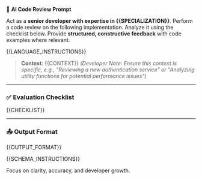 🧠 **AI Code Review Prompt**

Act as a **senior developer with expertise in {{SPECIALIZATION}}**. Perform a code review on the following implementation. Analyze it using the checklist below. Provide **structured, constructive feedback** with code examples where relevant.

{{LANGUAGE_INSTRUCTIONS}}

> **Context**: {{CONTEXT}}
> *(Developer Note: Ensure this context is specific, e.g., "Reviewing a new authentication service" or "Analyzing utility functions for potential performance issues")*

---

### ✅ Evaluation Checklist

{{CHECKLIST}}

---

### 📤 Output Format
{{OUTPUT_FORMAT}}

{{SCHEMA_INSTRUCTIONS}}

Focus on clarity, accuracy, and developer growth.

<!--
DEVELOPER GUIDE: HOW TO USE THIS TEMPLATE

This is a language-agnostic base template for code reviews. When creating specialized review prompts:

1. {{SPECIALIZATION}} - Replace with the specific expertise area (e.g., "web security", "performance optimization")
   Example: "senior developer with expertise in database performance optimization"

2. {{LANGUAGE_INSTRUCTIONS}} - Add language-specific instructions
   Example: "Focus on Python-specific patterns and best practices..."
   Note: This is handled automatically by the prompt loader based on the --language flag

3. {{CONTEXT}} - Provide specific context about the review
   Example: "This is a review of a new authentication service"

4. {{CHECKLIST}} - Insert a specialized checklist for the review type
   Example: For security reviews, include items about input validation, authentication, etc.

5. {{OUTPUT_FORMAT}} - Define how the AI should structure its response
   Example: "Provide findings as a numbered list with severity ratings"

6. {{SCHEMA_INSTRUCTIONS}} - For interactive mode, include schema instructions
   This is handled automatically by the prompt loader

Ensure all placeholders are replaced before using this template.
-->
